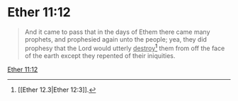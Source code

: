 # Ether 11:12

> And it came to pass that in the days of Ethem there came many prophets, and prophesied again unto the people; yea, they did prophesy that the Lord would utterly <u>destroy</u>[^a] them from off the face of the earth except they repented of their iniquities.

[Ether 11:12](https://www.churchofjesuschrist.org/study/scriptures/bofm/ether/11?lang=eng&id=p12#p12)


[^a]: [[Ether 12.3|Ether 12:3]].  
